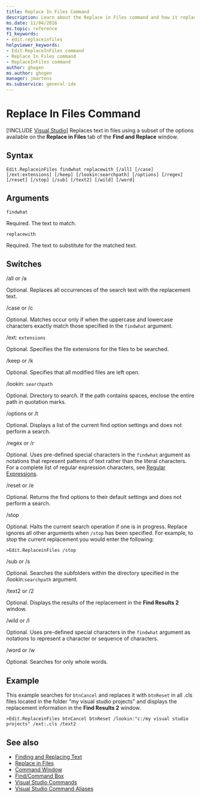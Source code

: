 ```yaml
---
title: Replace In Files Command
description: Learn about the Replace in Files command and how it replaces text in files by using some of the options available on the Replace in Files tab of the Find and Replace window.
ms.date: 11/04/2016
ms.topic: reference
f1_keywords:
- edit.replaceinfiles
helpviewer_keywords:
- Edit.ReplaceInFiles command
- Replace In Files command
- ReplaceInFiles command
author: ghogen
ms.author: ghogen
manager: jmartens
ms.subservice: general-ide
---
```

# Replace In Files Command

 [!INCLUDE [Visual Studio](~/includes/applies-to-version/vs-windows-only.md)]
Replaces text in files using a subset of the options available on the **Replace in Files** tab of the **Find and Replace** window.

## Syntax

```
Edit.ReplaceinFiles findwhat replacewith [/all] [/case]
[/ext:extensions] [/keep] [/lookin:searchpath] [/options] [/regex]
[/reset] [/stop] [/sub] [/text2] [/wild] [/word]
```

## Arguments
`findwhat`

Required. The text to match.

`replacewith`

Required. The text to substitute for the matched text.

## Switches
/all or /a

Optional. Replaces all occurrences of the search text with the replacement text.

/case or /c

Optional. Matches occur only if when the uppercase and lowercase characters exactly match those specified in the `findwhat` argument.

/ext: `extensions`

Optional. Specifies the file extensions for the files to be searched.

/keep or /k

Optional. Specifies that all modified files are left open.

/lookin: `searchpath`

Optional. Directory to search. If the path contains spaces, enclose the entire path in quotation marks.

/options or /t

Optional. Displays a list of the current find option settings and does not perform a search.

/regex or /r

Optional. Uses pre-defined special characters in the `findwhat` argument as notations that represent patterns of text rather than the literal characters. For a complete list of regular expression characters, see [Regular Expressions](../../ide/using-regular-expressions-in-visual-studio.md).

/reset or /e

Optional. Returns the find options to their default settings and does not perform a search.

/stop

Optional. Halts the current search operation if one is in progress. Replace ignores all other arguments when `/stop` has been specified. For example, to stop the current replacement you would enter the following:

```
>Edit.ReplaceinFiles /stop
```

/sub or /s

Optional. Searches the subfolders within the directory specified in the /lookin:`searchpath` argument.

/text2 or /2

Optional. Displays the results of the replacement in the **Find Results 2** window.

/wild or /l

Optional. Uses pre-defined special characters in the `findwhat` argument as notations to represent a character or sequence of characters.

/word or /w

Optional. Searches for only whole words.

## Example
This example searches for `btnCancel` and replaces it with `btnReset` in all .cls files located in the folder "my visual studio projects" and displays the replacement information in the **Find Results 2** window.

```
>Edit.ReplaceinFiles btnCancel btnReset /lookin:"c:/my visual studio projects" /ext:.cls /text2
```

## See also

- [Finding and Replacing Text](../../ide/finding-and-replacing-text.md)
- [Replace in Files](../../ide/replace-in-files.md)
- [Command Window](../../ide/reference/command-window.md)
- [Find/Command Box](../../ide/find-command-box.md)
- [Visual Studio Commands](../../ide/reference/visual-studio-commands.md)
- [Visual Studio Command Aliases](../../ide/reference/visual-studio-command-aliases.md)

